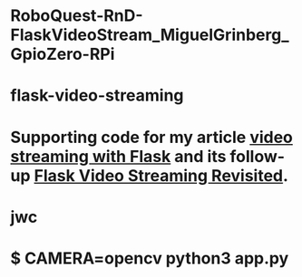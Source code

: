 # RoboQuest-RnD-FlaskVideoStream_MiguelGrinberg_GpioZero-RPi

# flask-video-streaming
# Supporting code for my article [video streaming with Flask](http://blog.miguelgrinberg.com/post/video-streaming-with-flask) and its follow-up [Flask Video Streaming Revisited](http://blog.miguelgrinberg.com/post/flask-video-streaming-revisited).

# jwc
# $ CAMERA=opencv python3 app.py
